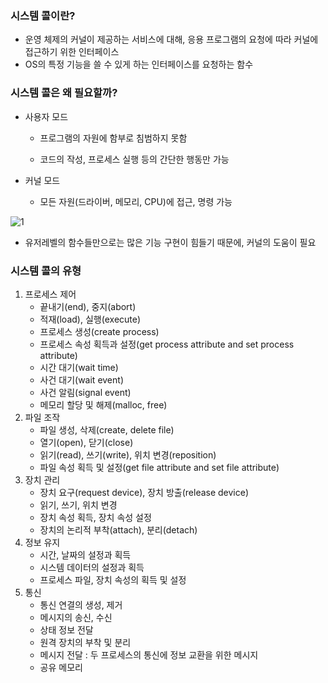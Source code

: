 ### 시스템 콜이란?

- 운영 체제의 커널이 제공하는 서비스에 대해, 응용 프로그램의 요청에 따라 커널에 접근하기 위한 인터페이스
- OS의 특정 기능을 쓸 수 있게 하는 인터페이스를 요청하는 함수



### 시스템 콜은 왜 필요할까?

- 사용자 모드

  - 프로그램의 자원에 함부로 침범하지 못함

  - 코드의 작성, 프로세스 실행 등의 간단한 행동만 가능

- 커널 모드

  - 모든 자원(드라이버, 메모리, CPU)에 접근, 명령 가능

![1](https://user-images.githubusercontent.com/44665707/149242572-ee89bf37-3551-4d8f-ad52-db2832ca20ab.PNG)



- 유저레벨의 함수들만으로는 많은 기능 구현이 힘들기 때문에, 커널의 도움이 필요



### 시스템 콜의 유형

1. 프로세스 제어
   - 끝내기(end), 중지(abort)
   - 적재(load), 실행(execute)
   - 프로세스 생성(create process)
   - 프로세스 속성 획득과 설정(get process attribute and set process attribute)
   - 시간 대기(wait time)
   - 사건 대기(wait event)
   - 사건 알림(signal event)
   - 메모리 할당 및 해제(malloc, free)
2. 파일 조작
   - 파일 생성, 삭제(create, delete file)
   - 열기(open), 닫기(close)
   - 읽기(read), 쓰기(write), 위치 변경(reposition)
   - 파일 속성 획득 및 설정(get file attribute and set file attribute)
3. 장치 관리
   - 장치 요구(request device), 장치 방출(release device)
   - 읽기, 쓰기, 위치 변경
   - 장치 속성 획득, 장치 속성 설정
   - 장치의 논리적 부착(attach), 분리(detach)
4. 정보 유지
   - 시간, 날짜의 설정과 획득
   - 시스템 데이터의 설정과 획득
   - 프로세스 파일, 장치 속성의 획득 및 설정
5. 통신
   - 통신 연결의 생성, 제거
   - 메시지의 송신, 수신
   - 상태 정보 전달
   - 원격 장치의 부착 및 분리
   - 메시지 전달 : 두 프로세스의 통신에 정보 교환을 위한 메시지
   - 공유 메모리
